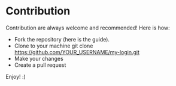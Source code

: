 # Contribution
Contribution are always welcome and recommended! Here is how:
- Fork the repository (here is the guide).
- Clone to your machine git clone https://github.com/YOUR_USERNAME/my-login.git
- Make your changes
- Create a pull request

Enjoy! :)
